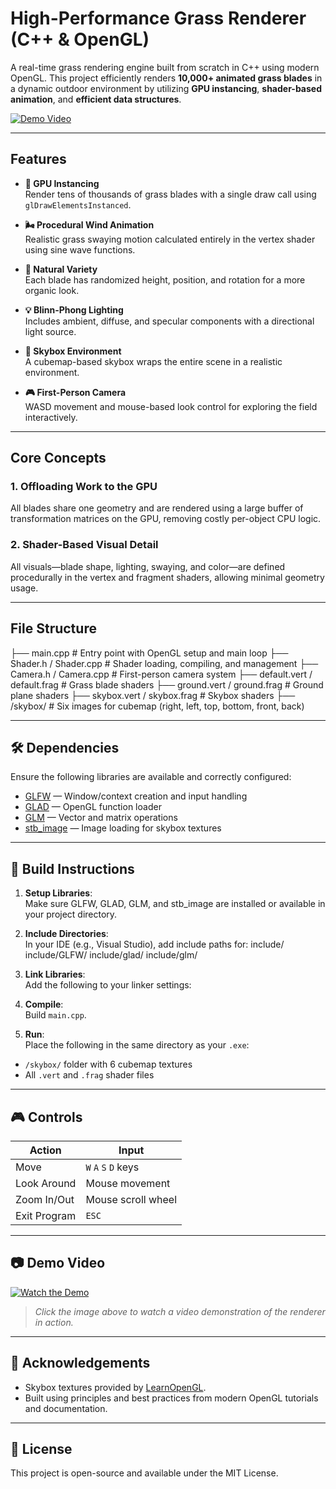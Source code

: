 # High-Performance Grass Renderer (C++ & OpenGL)

A real-time grass rendering engine built from scratch in C++ using modern OpenGL. This project efficiently renders **10,000+ animated grass blades** in a dynamic outdoor environment by utilizing **GPU instancing**, **shader-based animation**, and **efficient data structures**.

[![Demo Video](https://img.youtube.com/vi/f18c91YjxJQ/0.jpg)](https://youtu.be/f18c91YjxJQ)

---

##  Features

- **🚀 GPU Instancing**  
  Render tens of thousands of grass blades with a single draw call using `glDrawElementsInstanced`.

- **🌬️ Procedural Wind Animation**  
  Realistic grass swaying motion calculated entirely in the vertex shader using sine wave functions.

- **🌱 Natural Variety**  
  Each blade has randomized height, position, and rotation for a more organic look.

- **💡 Blinn-Phong Lighting**  
  Includes ambient, diffuse, and specular components with a directional light source.

- **🌌 Skybox Environment**  
  A cubemap-based skybox wraps the entire scene in a realistic environment.

- **🎮 First-Person Camera**  
  WASD movement and mouse-based look control for exploring the field interactively.

---

## Core Concepts

### 1. Offloading Work to the GPU  
All blades share one geometry and are rendered using a large buffer of transformation matrices on the GPU, removing costly per-object CPU logic.

### 2. Shader-Based Visual Detail  
All visuals—blade shape, lighting, swaying, and color—are defined procedurally in the vertex and fragment shaders, allowing minimal geometry usage.

---

##  File Structure

├── main.cpp # Entry point with OpenGL setup and main loop
├── Shader.h / Shader.cpp # Shader loading, compiling, and management
├── Camera.h / Camera.cpp # First-person camera system
├── default.vert / default.frag # Grass blade shaders
├── ground.vert / ground.frag # Ground plane shaders
├── skybox.vert / skybox.frag # Skybox shaders
├── /skybox/ # Six images for cubemap (right, left, top, bottom, front, back)


---

## 🛠️ Dependencies

Ensure the following libraries are available and correctly configured:

- [GLFW](https://www.glfw.org/) — Window/context creation and input handling  
- [GLAD](https://glad.dav1d.de/) — OpenGL function loader  
- [GLM](https://github.com/g-truc/glm) — Vector and matrix operations  
- [stb_image](https://github.com/nothings/stb) — Image loading for skybox textures

---

## 🧰 Build Instructions

1. **Setup Libraries**:  
   Make sure GLFW, GLAD, GLM, and stb_image are installed or available in your project directory.

2. **Include Directories**:  
   In your IDE (e.g., Visual Studio), add include paths for:
include/
include/GLFW/
include/glad/
include/glm/


3. **Link Libraries**:  
Add the following to your linker settings:



4. **Compile**:  
Build `main.cpp`.

5. **Run**:  
Place the following in the same directory as your `.exe`:
- `/skybox/` folder with 6 cubemap textures  
- All `.vert` and `.frag` shader files

---

## 🎮 Controls

| Action        | Input                |
|---------------|----------------------|
| Move          | `W` `A` `S` `D` keys |
| Look Around   | Mouse movement       |
| Zoom In/Out   | Mouse scroll wheel   |
| Exit Program  | `ESC`                |

---

## 📷 Demo Video

[![Watch the Demo](https://img.youtube.com/vi/f18c91YjxJQ/0.jpg)](https://youtu.be/f18c91YjxJQ)

> *Click the image above to watch a video demonstration of the renderer in action.*

---

## 🙏 Acknowledgements

- Skybox textures provided by [LearnOpenGL](https://learnopengl.com/).  
- Built using principles and best practices from modern OpenGL tutorials and documentation.

---

## 📜 License

This project is open-source and available under the MIT License.



